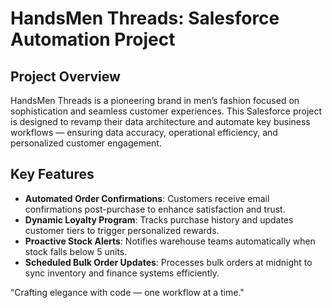 # HandsMen Threads: Salesforce Automation Project

## Project Overview
HandsMen Threads is a pioneering brand in men’s fashion focused on sophistication and seamless customer experiences. This Salesforce project is designed to revamp their data architecture and automate key business workflows — ensuring data accuracy, operational efficiency, and personalized customer engagement.

## Key Features
- **Automated Order Confirmations**: Customers receive email confirmations post-purchase to enhance satisfaction and trust.
- **Dynamic Loyalty Program**: Tracks purchase history and updates customer tiers to trigger personalized rewards.
- **Proactive Stock Alerts**: Notifies warehouse teams automatically when stock falls below 5 units.
- **Scheduled Bulk Order Updates**: Processes bulk orders at midnight to sync inventory and finance systems efficiently.

“Crafting elegance with code — one workflow at a time."
